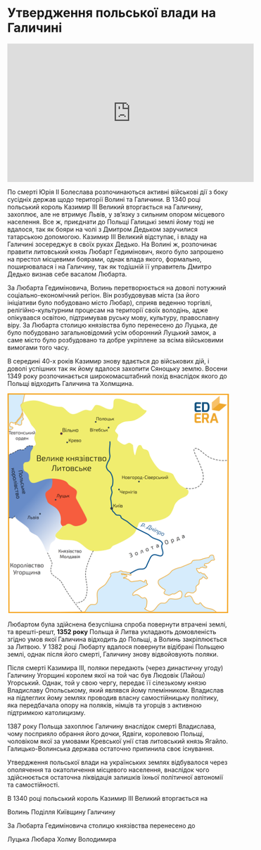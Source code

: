 # Утвердження польської влади на Галичині

<div class="fluidMedia">
<iframe align="center" width="560" height="315" src="https://www.youtube.com/embed/KnvRn5n-jRA" frameborder="0" allowfullscreen></iframe>
</div>
<div class="popup">
</div>

<p>По смерті Юрія ІІ Болеслава розпочинаються активні військові дії з боку сусідніх держав щодо території Волині та Галичини. В 1340 році польський король Казимир ІІІ Великий вторгається на Галичину, захоплює, але не втримує Львів, у зв’язку з сильним опором місцевого населення. Все ж,  приєднати до Польщі Галицькі землі йому тоді не вдалося, так як бояри на чолі з Дмитром Дедьком заручилися татарською допомогою. Казимир ІІІ Великий відступає, і владу на Галичині зосереджує в своїх руках Дедько. На Волині ж, розпочинає правити литовський князь Любарт Гедимінович, якого було запрошено на престол місцевими боярами, однак влада якого, формально, поширювалася і на Галичину, так як тодішній її управитель Дмитро Дедько визнав себе васалом Любарта.</p>
<p>За Любарта Гедиміновича, Волинь перетворюється на доволі потужний соціально-економічний регіон. Він розбудовував міста (за його ініціативи було побудовано місто Любар), сприяв веденню торгівлі, релігійно-культурним процесам на території своїх володінь, адже опікувався освітою, підтримував руську мову, культуру, православну віру. За Любарта столицю князівства було перенесено до Луцька,  де було побудовано загальновідомий усім оборонний Луцький замок, а саме місто було розбудовано та добре укріплене за всіма військовими вимогами того часу.</p>
<p>В середині 40-х років Казимир знову вдається до військових дій, і доволі успішних так як йому вдалося захопити Сяноцьку землю. Восени 1349 року розпочинається широкомасштабний похід внаслідок якого до Польщі відходить Галичина та Холмщина.</p> 

<div align="center">
<img class="image" src="images/5_2.1(Lviv vpav).png" width="550px"/>
</div>

<p>Любартом була здійснена безуспішна спроба повернути втрачені землі, та врешті-решт, <b>1352 року</b> Польща 	й Литва укладають домовленість згідно умов якої Галичина відходить до Польщі,  а Волинь закріплюється за Литвою. У 1382 році Любарту вдалося повернути відібрані Польщею землі, однак після його смерті, Галичину знову відвойовують поляки. </p>
<p>Після смерті Казимира ІІІ, поляки передають (через династичну угоду) Галичину Угорщині королем якої на той час був Людовік (Лайош) Угорський. Однак, той у свою чергу, передає її сілезькому князю Владиславу Опольському, який являвся йому племінником. Владислав на підлеглих йому землях проводив власну самостійницьку політику, яка передбачала опору на поляків, німців та угорців з активною підтримкою католицизму.</p>
<p>1387 року Польща захоплює Галичину внаслідок смерті Владислава, чому посприяло обрання  його дочки, Ядвіги, королевою Польщі, чоловіком якої за умовами Кревської унії став литовський князь Ягайло. Галицько-Волинська держава остаточно припинила своє існування. </p>
<p>Утвердження польської влади на українських землях відбувалося через ополячення та окатоличення місцевого населення, внаслідок чого здійснюється остаточна ліквідація залишків їхньої політичної автономії та самостійності.</p>

<quiz>
<question>
	<p>В 1340 році польський король Казимир ІІІ Великий вторгається на</p>
        <answer>Волинь</answer>
	<answer>Поділля</answer>
        <answer>Київщину</answer>
	<answer correct>Галичину</answer>
</question>

<question>
	<p>За Любарта Гедиміновича столицю князівства перенесено до</p>
        <answer correct>Луцька</answer>
	<answer>Любара</answer>
        <answer>Холму</answer>
	<answer>Володимира</answer>
</question>
</quiz>